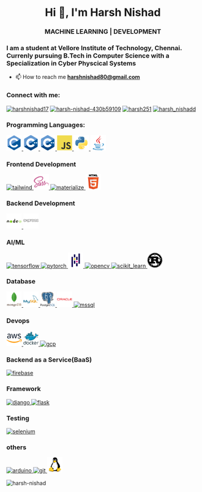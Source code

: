 <h1 align="center">Hi 👋, I'm Harsh Nishad</h1>
<h3 align="center">MACHINE LEARNING | DEVELOPMENT</h3>
<h3>I am a student at Vellore Institute of Technology, Chennai. Currenly pursuing B.Tech in Computer Science with a
    Specialization in Cyber Physcical Systems</h3>







<!-- - 👨‍💻 All of my projects are available at [https://portfolio-6ce5d.web.app](https://portfolio-6ce5d.web.app) -->

- 📫 How to reach me **harshnishad80@gmail.com**



<!-- - ⚡ Fun fact **I am watching YOU !** -->

<h3 align="left">Connect with me:</h3>
<p align="left">
    <a href="https://twitter.com/harshnishad17" target="blank"><img align="center"
            src="https://raw.githubusercontent.com/rahuldkjain/github-profile-readme-generator/master/src/images/icons/Social/twitter.svg"
            alt="harshnishad17" height="30" width="40" /></a>
    <a href="https://linkedin.com/in/harsh-nishad-430b59109" target="blank"><img align="center"
            src="https://raw.githubusercontent.com/rahuldkjain/github-profile-readme-generator/master/src/images/icons/Social/linked-in-alt.svg"
            alt="harsh-nishad-430b59109" height="30" width="40" /></a>
    <a href="https://kaggle.com/harsh251" target="blank"><img align="center"
            src="https://raw.githubusercontent.com/rahuldkjain/github-profile-readme-generator/master/src/images/icons/Social/kaggle.svg"
            alt="harsh251" height="30" width="40" /></a>
    <a href="https://instagram.com/harsh_nishadd" target="blank"><img align="center"
            src="https://raw.githubusercontent.com/rahuldkjain/github-profile-readme-generator/master/src/images/icons/Social/instagram.svg"
            alt="harsh_nishadd" height="30" width="40" /></a>
</p>

<h3 align="left">Programming Languages:</h3>
<p>
    <a href="https://www.cprogramming.com/" target="_blank" rel="noreferrer">
        <img src="https://raw.githubusercontent.com/devicons/devicon/master/icons/c/c-original.svg" alt="c" width="40"
            height="40" />
    </a>
    <a href="https://www.w3schools.com/cpp/" target="_blank" rel="noreferrer">
        <img src="https://raw.githubusercontent.com/devicons/devicon/master/icons/cplusplus/cplusplus-original.svg"
            alt="cplusplus" width="40" height="40" />
    </a>
    <a href="https://www.w3schools.com/cpp/" target="_blank" rel="noreferrer">
        <img src="https://raw.githubusercontent.com/devicons/devicon/master/icons/cplusplus/cplusplus-original.svg"
            alt="cplusplus" width="40" height="40" />
    </a>
    <a href="https://developer.mozilla.org/en-US/docs/Web/JavaScript" target="_blank" rel="noreferrer"> <img
            src="https://raw.githubusercontent.com/devicons/devicon/master/icons/javascript/javascript-original.svg"
            alt="javascript" width="40" height="40" />
    </a>
      <a href="https://www.python.org" target="_blank" rel="noreferrer"> <img
            src="https://raw.githubusercontent.com/devicons/devicon/master/icons/python/python-original.svg"
            alt="python" width="40" height="40" />
    </a>
    <a href="https://www.java.com" target="_blank" rel="noreferrer"> <img
            src="https://raw.githubusercontent.com/devicons/devicon/master/icons/java/java-original.svg" alt="java"
            width="40" height="40" />
    </a>

  

</p>
<p>
<h3 align="left">Frontend Development</h3>
<a href="https://tailwindcss.com/" target="_blank" rel="noreferrer"> <img
        src="https://www.vectorlogo.zone/logos/tailwindcss/tailwindcss-icon.svg" alt="tailwind" width="40"
        height="40" />
</a>
<a href="https://sass-lang.com" target="_blank" rel="noreferrer"> <img
        src="https://raw.githubusercontent.com/devicons/devicon/master/icons/sass/sass-original.svg" alt="sass"
        width="40" height="40" />
</a>
<a href="https://materializecss.com/" target="_blank" rel="noreferrer"> <img
        src="https://raw.githubusercontent.com/prplx/svg-logos/5585531d45d294869c4eaab4d7cf2e9c167710a9/svg/materialize.svg"
        alt="materialize" width="40" height="40" />
</a>
<a href="https://www.w3.org/html/" target="_blank" rel="noreferrer"> <img
        src="https://raw.githubusercontent.com/devicons/devicon/master/icons/html5/html5-original-wordmark.svg"
        alt="html5" width="40" height="40" />
</a>

</p>
<p>
<h3>Backend Development</h3>
<a href="https://nodejs.org" target="_blank" rel="noreferrer"> <img
        src="https://raw.githubusercontent.com/devicons/devicon/master/icons/nodejs/nodejs-original-wordmark.svg"
        alt="nodejs" width="40" height="40" />
</a>
<a href="https://expressjs.com" target="_blank" rel="noreferrer">
    <img src="https://raw.githubusercontent.com/devicons/devicon/master/icons/express/express-original-wordmark.svg"
        alt="express" width="40" height="40" />
</a>
</p>
<p>
<h3>AI/ML</h3>
<a href="https://www.tensorflow.org" target="_blank" rel="noreferrer"> <img
        src="https://www.vectorlogo.zone/logos/tensorflow/tensorflow-icon.svg" alt="tensorflow" width="40"
        height="40" />
</a>
<a href="https://pytorch.org/" target="_blank" rel="noreferrer"> <img
        src="https://www.vectorlogo.zone/logos/pytorch/pytorch-icon.svg" alt="pytorch" width="40" height="40" />
</a>
<a href="https://pandas.pydata.org/" target="_blank" rel="noreferrer"> <img
        src="https://raw.githubusercontent.com/devicons/devicon/2ae2a900d2f041da66e950e4d48052658d850630/icons/pandas/pandas-original.svg"
        alt="pandas" width="40" height="40" />
</a>
<a href="https://opencv.org/" target="_blank" rel="noreferrer"> <img
        src="https://www.vectorlogo.zone/logos/opencv/opencv-icon.svg" alt="opencv" width="40" height="40" />
</a>
<a href="https://scikit-learn.org/" target="_blank" rel="noreferrer"> <img
        src="https://upload.wikimedia.org/wikipedia/commons/0/05/Scikit_learn_logo_small.svg" alt="scikit_learn"
        width="40" height="40" />
</a>
<a href="https://www.rust-lang.org" target="_blank" rel="noreferrer"> <img
        src="https://raw.githubusercontent.com/devicons/devicon/master/icons/rust/rust-plain.svg" alt="rust" width="40"
        height="40" />
</a>
</p>

<p>
<h3>Database</h3>
<a href="https://www.mongodb.com/" target="_blank" rel="noreferrer"> <img
        src="https://raw.githubusercontent.com/devicons/devicon/master/icons/mongodb/mongodb-original-wordmark.svg"
        alt="mongodb" width="40" height="40" />
</a>
<a href="https://www.mysql.com/" target="_blank" rel="noreferrer">
    <img src="https://raw.githubusercontent.com/devicons/devicon/master/icons/mysql/mysql-original-wordmark.svg"
        alt="mysql" width="40" height="40" />
</a>
<a href="https://www.postgresql.org" target="_blank" rel="noreferrer"> <img
        src="https://raw.githubusercontent.com/devicons/devicon/master/icons/postgresql/postgresql-original-wordmark.svg"
        alt="postgresql" width="40" height="40" />
</a>
<a href="https://www.oracle.com/" target="_blank" rel="noreferrer"> <img
        src="https://raw.githubusercontent.com/devicons/devicon/master/icons/oracle/oracle-original.svg" alt="oracle"
        width="40" height="40" />
</a>
<a href="https://www.microsoft.com/en-us/sql-server" target="_blank" rel="noreferrer"> <img
        src="https://www.svgrepo.com/show/303229/microsoft-sql-server-logo.svg" alt="mssql" width="40" height="40" />
</a>
</p>



<p>
<h3>Devops</h3>
<a href="https://aws.amazon.com" target="_blank" rel="noreferrer">
    <img src="https://raw.githubusercontent.com/devicons/devicon/master/icons/amazonwebservices/amazonwebservices-original-wordmark.svg"
        alt="aws" width="40" height="40" />
</a>
<a href="https://www.docker.com/" target="_blank" rel="noreferrer">
    <img src="https://raw.githubusercontent.com/devicons/devicon/master/icons/docker/docker-original-wordmark.svg"
        alt="docker" width="40" height="40" />
</a>
<a href="https://cloud.google.com" target="_blank" rel="noreferrer"> <img
        src="https://www.vectorlogo.zone/logos/google_cloud/google_cloud-icon.svg" alt="gcp" width="40" height="40" />
</a>

</p>
<p>
<h3>Backend as a Service(BaaS)</h3>
<a href="https://firebase.google.com/" target="_blank" rel="noreferrer">
    <img src="https://www.vectorlogo.zone/logos/firebase/firebase-icon.svg" alt="firebase" width="40" height="40" />
</a>

</p>

<p>
<h3>Framework</h3>
<a href="https://www.djangoproject.com/" target="_blank" rel="noreferrer">
    <img src="https://cdn.worldvectorlogo.com/logos/django.svg" alt="django" width="40" height="40" />
</a>
<a href="https://flask.palletsprojects.com/" target="_blank" rel="noreferrer">
    <img src="https://www.vectorlogo.zone/logos/pocoo_flask/pocoo_flask-icon.svg" alt="flask" width="40" height="40" />
</a>

</p>

<p>
<h3>Testing</h3>
<a href="https://www.selenium.dev" target="_blank" rel="noreferrer"> <img
        src="https://raw.githubusercontent.com/detain/svg-logos/780f25886640cef088af994181646db2f6b1a3f8/svg/selenium-logo.svg"
        alt="selenium" width="40" height="40" />
</a>

</p>
<p>


<p>
<h3>others</h3>
<a href="https://www.arduino.cc/" target="_blank" rel="noreferrer">
    <img src="https://cdn.worldvectorlogo.com/logos/arduino-1.svg" alt="arduino" width="40" height="40" />
</a>
<a href="https://git-scm.com/" target="_blank" rel="noreferrer"> <img
        src="https://www.vectorlogo.zone/logos/git-scm/git-scm-icon.svg" alt="git" width="40" height="40" />
</a>
<a href="https://www.linux.org/" target="_blank" rel="noreferrer"> <img
        src="https://raw.githubusercontent.com/devicons/devicon/master/icons/linux/linux-original.svg" alt="linux"
        width="40" height="40" />
</a>


</p>









<!-- <p>
    <img align="left"
        src="https://github-readme-stats.vercel.app/api/top-langs?username=harsh-nishad&show_icons=true&locale=en&layout=compact"
        alt="harsh-nishad" />
</p> -->

<!--
<p>&nbsp;<img align="center"
        src="https://github-readme-stats.vercel.app/api?username=harsh-nishad&show_icons=true&locale=en"
        alt="harsh-nishad" />
</p>-->

<p>
    <img align="center" src="https://github-readme-streak-stats.herokuapp.com/?user=harsh-nishad&" alt="harsh-nishad" />
</p>

<!--
- 📄 Know about my experiences
[https://drive.google.com/file/d/1EG-0TiVCfx6L_lpVQVmHAftfyJHaER9J/view](https://drive.google.com/file/d/1EG-0TiVCfx6L_lpVQVmHAftfyJHaER9J/view)
-->
